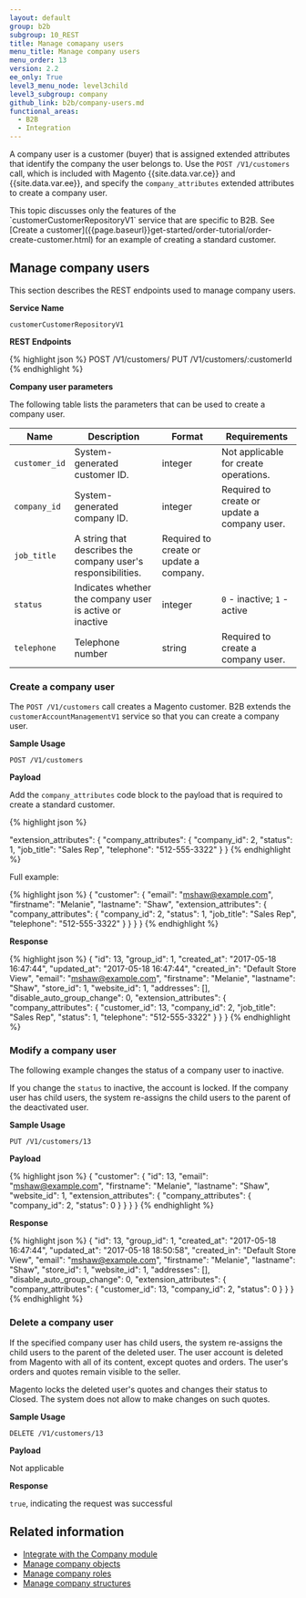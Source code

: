 ```yaml
---
layout: default
group: b2b
subgroup: 10_REST
title: Manage comapany users
menu_title: Manage company users
menu_order: 13
version: 2.2
ee_only: True
level3_menu_node: level3child
level3_subgroup: company
github_link: b2b/company-users.md
functional_areas:
  - B2B
  - Integration
---
```


A company user is a customer (buyer) that is assigned extended attributes that identify the company the user belongs to. Use the `POST /V1/customers` call, which is included with Magento {{site.data.var.ce}} and {{site.data.var.ee}}, and specify the `company_attributes` extended attributes to create a company user.

<div class="bs-callout bs-callout-info" id="info" markdown="1">
This topic discusses only the features of the `customerCustomerRepositoryV1` service that are specific to B2B. See [Create a customer]({{page.baseurl}}get-started/order-tutorial/order-create-customer.html) for an example of creating a standard customer.
</div>

## Manage company users

This section describes the REST endpoints used to manage company users.

**Service Name**

`customerCustomerRepositoryV1`

**REST Endpoints**

{% highlight json %}
POST /V1/customers/
PUT /V1/customers/:customerId
{% endhighlight %}

**Company user parameters**

The following table lists the parameters that can be used to create a company user.

Name | Description | Format | Requirements
--- | --- | --- | ---
`customer_id` | System-generated customer ID. | integer | Not applicable for create operations.
`company_id` | System-generated company ID. | integer | Required to create or update a company user.
`job_title` | A string that describes the company user's responsibilities. | Required to create or update a company.
`status` | Indicates whether the company user is active or inactive | integer | `0` - inactive; `1` - active
`telephone`  |  Telephone number | string | Required to create a company user.

### Create a company user

The `POST /V1/customers` call creates a Magento customer. B2B extends the `customerAccountManagementV1` service so that you can create a company user.

**Sample Usage**

`POST /V1/customers`

**Payload**

Add the `company_attributes` code block to the payload that is required to create a standard customer.

{% highlight json %}

"extension_attributes": {
   "company_attributes": {
   "company_id": 2,
   "status": 1,
   "job_title": "Sales Rep",
   "telephone": "512-555-3322"
   }
}
{% endhighlight %}

Full example:

{% highlight json %}
{
	"customer": {
		"email": "mshaw@example.com",
		"firstname": "Melanie",
		"lastname": "Shaw",
		"extension_attributes": {
    		"company_attributes": {
    		"company_id": 2,
    		"status": 1,
    		"job_title": "Sales Rep",
    		"telephone": "512-555-3322"
    		}
		}
	}
}
{% endhighlight %}

**Response**

{% highlight json %}
{
  "id": 13,
  "group_id": 1,
  "created_at": "2017-05-18 16:47:44",
  "updated_at": "2017-05-18 16:47:44",
  "created_in": "Default Store View",
  "email": "mshaw@example.com",
  "firstname": "Melanie",
  "lastname": "Shaw",
  "store_id": 1,
  "website_id": 1,
  "addresses": [],
  "disable_auto_group_change": 0,
  "extension_attributes": {
    "company_attributes": {
      "customer_id": 13,
      "company_id": 2,
      "job_title": "Sales Rep",
      "status": 1,
      "telephone": "512-555-3322"
    }
  }
}
{% endhighlight %}

### Modify a company user

The following example changes the status of a company user to inactive.

If you change the `status` to inactive, the account is locked. If the company user has child users, the system re-assigns the child users to the parent of the deactivated user.


**Sample Usage**

`PUT /V1/customers/13`

**Payload**

{% highlight json %}
{
  "customer": {
    "id": 13,
    "email": "mshaw@example.com",
    "firstname": "Melanie",
    "lastname": "Shaw",
    "website_id": 1,
    "extension_attributes": {
      "company_attributes": {
        "company_id": 2,
        "status": 0
        }
      }
  }
}
{% endhighlight %}

**Response**

{% highlight json %}
{
  "id": 13,
  "group_id": 1,
  "created_at": "2017-05-18 16:47:44",
  "updated_at": "2017-05-18 18:50:58",
  "created_in": "Default Store View",
  "email": "mshaw@example.com",
  "firstname": "Melanie",
  "lastname": "Shaw",
  "store_id": 1,
  "website_id": 1,
  "addresses": [],
  "disable_auto_group_change": 0,
  "extension_attributes": {
    "company_attributes": {
      "customer_id": 13,
      "company_id": 2,
      "status": 0
    }
  }
}
{% endhighlight %}

### Delete a company user

If the specified company user has child users, the system re-assigns the child users to the parent of the deleted user. The user account is deleted from Magento with all of its content, except quotes and orders. The user's orders and quotes remain visible to the seller.

Magento locks the deleted user's quotes and changes their status to Closed. The system does not allow to make changes on such quotes.

**Sample Usage**

`DELETE /V1/customers/13`

**Payload**

Not applicable

**Response**

`true`, indicating the request was successful

## Related information

* [Integrate with the Company module]({{page.baseurl}}b2b/company.html)
* [Manage company objects]({{page.baseurl}}b2b/company-object.html)
* [Manage company roles]({{page.baseurl}}b2b/roles.html)
* [Manage company structures]({{page.baseurl}}b2b/company-structures.html)
